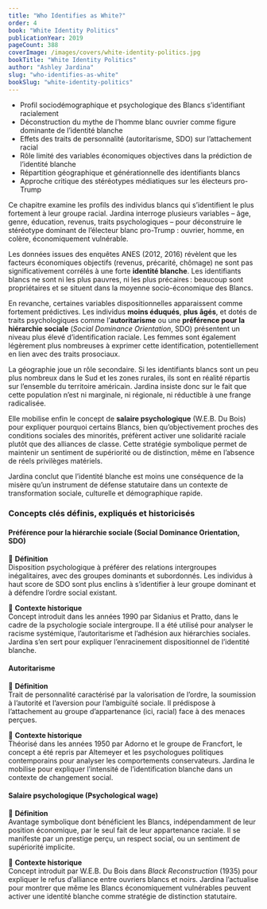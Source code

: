 ```yaml
---
title: "Who Identifies as White?"
order: 4
book: "White Identity Politics"
publicationYear: 2019
pageCount: 388
coverImage: /images/covers/white-identity-politics.jpg
bookTitle: "White Identity Politics"
author: "Ashley Jardina"
slug: "who-identifies-as-white"
bookSlug: "white-identity-politics"
---
```


<!--themes:start-->

- Profil sociodémographique et psychologique des Blancs s’identifiant racialement
- Déconstruction du mythe de l’homme blanc ouvrier comme figure dominante de l’identité blanche
- Effets des traits de personnalité (autoritarisme, SDO) sur l’attachement racial
- Rôle limité des variables économiques objectives dans la prédiction de l’identité blanche
- Répartition géographique et générationnelle des identifiants blancs
- Approche critique des stéréotypes médiatiques sur les électeurs pro-Trump
<!--themes:end-->


<!--summary:start-->

Ce chapitre examine les profils des individus blancs qui s’identifient le plus fortement à leur groupe racial. Jardina interroge plusieurs variables – âge, genre, éducation, revenus, traits psychologiques – pour déconstruire le stéréotype dominant de l’électeur blanc pro-Trump : ouvrier, homme, en colère, économiquement vulnérable.

Les données issues des enquêtes ANES (2012, 2016) révèlent que les facteurs économiques objectifs (revenus, précarité, chômage) ne sont pas significativement corrélés à une forte **identité blanche**. Les identifiants blancs ne sont ni les plus pauvres, ni les plus précaires : beaucoup sont propriétaires et se situent dans la moyenne socio-économique des Blancs.

En revanche, certaines variables dispositionnelles apparaissent comme fortement prédictives. Les individus **moins éduqués**, **plus âgés**, et dotés de traits psychologiques comme l’**autoritarisme** ou une **préférence pour la hiérarchie sociale** (*Social Dominance Orientation*, SDO) présentent un niveau plus élevé d’identification raciale. Les femmes sont également légèrement plus nombreuses à exprimer cette identification, potentiellement en lien avec des traits prosociaux.

La géographie joue un rôle secondaire. Si les identifiants blancs sont un peu plus nombreux dans le Sud et les zones rurales, ils sont en réalité répartis sur l’ensemble du territoire américain. Jardina insiste donc sur le fait que cette population n’est ni marginale, ni régionale, ni réductible à une frange radicalisée.

Elle mobilise enfin le concept de **salaire psychologique** (W.E.B. Du Bois) pour expliquer pourquoi certains Blancs, bien qu’objectivement proches des conditions sociales des minorités, préfèrent activer une solidarité raciale plutôt que des alliances de classe. Cette stratégie symbolique permet de maintenir un sentiment de supériorité ou de distinction, même en l’absence de réels privilèges matériels.

Jardina conclut que l’identité blanche est moins une conséquence de la misère qu’un instrument de défense statutaire dans un contexte de transformation sociale, culturelle et démographique rapide.
<!--summary:start-->


<!--concepts:start-->

### Concepts clés définis, expliqués et historicisés

#### **Préférence pour la hiérarchie sociale (Social Dominance Orientation, SDO)**

🔹 **Définition**  
Disposition psychologique à préférer des relations intergroupes inégalitaires, avec des groupes dominants et subordonnés. Les individus à haut score de SDO sont plus enclins à s’identifier à leur groupe dominant et à défendre l’ordre social existant.

🔹 **Contexte historique**  
Concept introduit dans les années 1990 par Sidanius et Pratto, dans le cadre de la psychologie sociale intergroupe. Il a été utilisé pour analyser le racisme systémique, l’autoritarisme et l’adhésion aux hiérarchies sociales. Jardina s’en sert pour expliquer l’enracinement dispositionnel de l’identité blanche.

#### **Autoritarisme**

🔹 **Définition**  
Trait de personnalité caractérisé par la valorisation de l’ordre, la soumission à l’autorité et l’aversion pour l’ambiguïté sociale. Il prédispose à l’attachement au groupe d’appartenance (ici, racial) face à des menaces perçues.

🔹 **Contexte historique**  
Théorisé dans les années 1950 par Adorno et le groupe de Francfort, le concept a été repris par Altemeyer et les psychologues politiques contemporains pour analyser les comportements conservateurs. Jardina le mobilise pour expliquer l’intensité de l’identification blanche dans un contexte de changement social.

#### **Salaire psychologique (Psychological wage)**

🔹 **Définition**  
Avantage symbolique dont bénéficient les Blancs, indépendamment de leur position économique, par le seul fait de leur appartenance raciale. Il se manifeste par un prestige perçu, un respect social, ou un sentiment de supériorité implicite.

🔹 **Contexte historique**  
Concept introduit par W.E.B. Du Bois dans *Black Reconstruction* (1935) pour expliquer le refus d’alliance entre ouvriers blancs et noirs. Jardina l’actualise pour montrer que même les Blancs économiquement vulnérables peuvent activer une identité blanche comme stratégie de distinction statutaire.

<!--concepts:end-->

